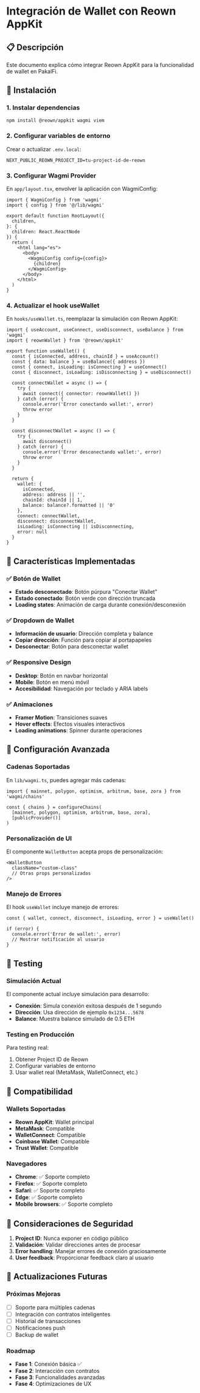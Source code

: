 # Integración de Wallet con Reown AppKit

## 📋 Descripción

Este documento explica cómo integrar Reown AppKit para la funcionalidad de wallet en PakalFi.

## 🚀 Instalación

### 1. Instalar dependencias

```bash
npm install @reown/appkit wagmi viem
```

### 2. Configurar variables de entorno

Crear o actualizar `.env.local`:

```env
NEXT_PUBLIC_REOWN_PROJECT_ID=tu-project-id-de-reown
```

### 3. Configurar Wagmi Provider

En `app/layout.tsx`, envolver la aplicación con WagmiConfig:

```tsx
import { WagmiConfig } from 'wagmi'
import { config } from '@/lib/wagmi'

export default function RootLayout({
  children,
}: {
  children: React.ReactNode
}) {
  return (
    <html lang="es">
      <body>
        <WagmiConfig config={config}>
          {children}
        </WagmiConfig>
      </body>
    </html>
  )
}
```

### 4. Actualizar el hook useWallet

En `hooks/useWallet.ts`, reemplazar la simulación con Reown AppKit:

```tsx
import { useAccount, useConnect, useDisconnect, useBalance } from 'wagmi'
import { reownWallet } from '@reown/appkit'

export function useWallet() {
  const { isConnected, address, chainId } = useAccount()
  const { data: balance } = useBalance({ address })
  const { connect, isLoading: isConnecting } = useConnect()
  const { disconnect, isLoading: isDisconnecting } = useDisconnect()

  const connectWallet = async () => {
    try {
      await connect({ connector: reownWallet() })
    } catch (error) {
      console.error('Error conectando wallet:', error)
      throw error
    }
  }

  const disconnectWallet = async () => {
    try {
      await disconnect()
    } catch (error) {
      console.error('Error desconectando wallet:', error)
      throw error
    }
  }

  return {
    wallet: {
      isConnected,
      address: address || '',
      chainId: chainId || 1,
      balance: balance?.formatted || '0'
    },
    connect: connectWallet,
    disconnect: disconnectWallet,
    isLoading: isConnecting || isDisconnecting,
    error: null
  }
}
```

## 🎯 Características Implementadas

### ✅ Botón de Wallet
- **Estado desconectado**: Botón púrpura "Conectar Wallet"
- **Estado conectado**: Botón verde con dirección truncada
- **Loading states**: Animación de carga durante conexión/desconexión

### ✅ Dropdown de Wallet
- **Información de usuario**: Dirección completa y balance
- **Copiar dirección**: Función para copiar al portapapeles
- **Desconectar**: Botón para desconectar wallet

### ✅ Responsive Design
- **Desktop**: Botón en navbar horizontal
- **Mobile**: Botón en menú móvil
- **Accesibilidad**: Navegación por teclado y ARIA labels

### ✅ Animaciones
- **Framer Motion**: Transiciones suaves
- **Hover effects**: Efectos visuales interactivos
- **Loading animations**: Spinner durante operaciones

## 🔧 Configuración Avanzada

### Cadenas Soportadas

En `lib/wagmi.ts`, puedes agregar más cadenas:

```tsx
import { mainnet, polygon, optimism, arbitrum, base, zora } from 'wagmi/chains'

const { chains } = configureChains(
  [mainnet, polygon, optimism, arbitrum, base, zora],
  [publicProvider()]
)
```

### Personalización de UI

El componente `WalletButton` acepta props de personalización:

```tsx
<WalletButton 
  className="custom-class"
  // Otras props personalizadas
/>
```

### Manejo de Errores

El hook `useWallet` incluye manejo de errores:

```tsx
const { wallet, connect, disconnect, isLoading, error } = useWallet()

if (error) {
  console.error('Error de wallet:', error)
  // Mostrar notificación al usuario
}
```

## 🧪 Testing

### Simulación Actual

El componente actual incluye simulación para desarrollo:

- **Conexión**: Simula conexión exitosa después de 1 segundo
- **Dirección**: Usa dirección de ejemplo `0x1234...5678`
- **Balance**: Muestra balance simulado de 0.5 ETH

### Testing en Producción

Para testing real:

1. Obtener Project ID de Reown
2. Configurar variables de entorno
3. Usar wallet real (MetaMask, WalletConnect, etc.)

## 📱 Compatibilidad

### Wallets Soportadas
- **Reown AppKit**: Wallet principal
- **MetaMask**: Compatible
- **WalletConnect**: Compatible
- **Coinbase Wallet**: Compatible
- **Trust Wallet**: Compatible

### Navegadores
- **Chrome**: ✅ Soporte completo
- **Firefox**: ✅ Soporte completo
- **Safari**: ✅ Soporte completo
- **Edge**: ✅ Soporte completo
- **Mobile browsers**: ✅ Soporte completo

## 🚨 Consideraciones de Seguridad

1. **Project ID**: Nunca exponer en código público
2. **Validación**: Validar direcciones antes de procesar
3. **Error handling**: Manejar errores de conexión graciosamente
4. **User feedback**: Proporcionar feedback claro al usuario

## 🔄 Actualizaciones Futuras

### Próximas Mejoras
- [ ] Soporte para múltiples cadenas
- [ ] Integración con contratos inteligentes
- [ ] Historial de transacciones
- [ ] Notificaciones push
- [ ] Backup de wallet

### Roadmap
- **Fase 1**: Conexión básica ✅
- **Fase 2**: Interacción con contratos
- **Fase 3**: Funcionalidades avanzadas
- **Fase 4**: Optimizaciones de UX
